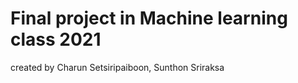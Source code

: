 # Final project in Machine learning class 2021
 created by 
 Charun Setsiripaiboon,
 Sunthon Sriraksa 
